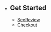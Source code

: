 - ## Get Started
    - [SeeReview](/{{route}}/{{version}}/overview)
    - [Checkout](/{{route}}/{{version}}/checkout)